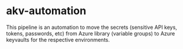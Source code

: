 # akv-automation
This pipeline is an automation to move the secrets (sensitive API keys, tokens, passwords, etc) from Azure library (variable groups) to Azure keyvaults for the respective environments.

